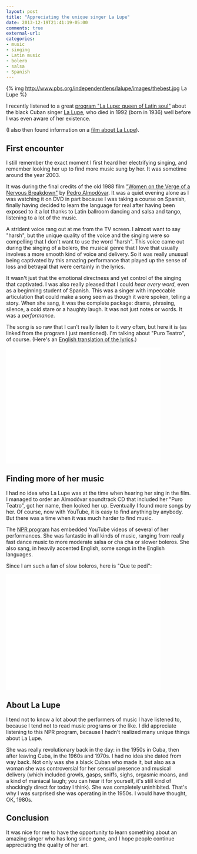 ```yaml
---
layout: post
title: "Appreciating the unique singer La Lupe"
date: 2013-12-19T21:41:19-05:00
comments: true
external-url: 
categories:
- music
- singing
- Latin music
- bolero
- salsa
- Spanish
---
```

{% img http://www.pbs.org/independentlens/lalupe/images/thebest.jpg La Lupe %}

I recently listened to a great [program "La Lupe: queen of Latin soul"](http://www.npr.org/blogs/altlatino/2013/12/19/255282456/la-lupe-queen-of-latin-soul-the-original-alt-latina) about the black Cuban singer [La Lupe](http://en.wikipedia.org/wiki/La_Lupe), who died in 1992 (born in 1936) well before I was even aware of her existence.

(I also then found information on a [film about La Lupe](http://www.pbs.org/independentlens/lalupe/)).

## First encounter

I still remember the exact moment I first heard her electrifying singing, and remember looking her up to find more music sung by her. It was sometime around the year 2003.

It was during the final credits of the old 1988 film ["Women on the Verge of a Nervous Breakdown"](http://en.wikipedia.org/wiki/Women_on_the_Verge_of_a_Nervous_Breakdown) by [Pedro Almodóvar](http://en.wikipedia.org/wiki/Pedro_Almod%C3%B3var). It was a quiet evening alone as I was watching it on DVD in part because I was taking a course on Spanish, finally having decided to learn the language for real after having been exposed to it a lot thanks to Latin ballroom dancing and salsa and tango, listening to a lot of the music.

A strident voice rang out at me from the TV screen. I almost want to say "harsh", but the unique quality of the voice and the singing were so compelling that I don't want to use the word "harsh". This voice came out during the singing of a bolero, the musical genre that I love that usually involves a more smooth kind of voice and delivery. So it was really unusual being captivated by this amazing performance that played up the sense of loss and betrayal that were certainly in the lyrics.

It wasn't just that the emotional directness and yet control of the singing that captivated. I was also really pleased that I could *hear every word*, even as a beginning student of Spanish. This was a singer with impeccable articulation that could make a song seem as though it were spoken, telling a story. When she sang, it was the complete package: drama, phrasing, silence, a cold stare or a haughty laugh. It was not just notes or words. It was a *performance*.

The song is so raw that I can't really listen to it very often, but here it is (as linked from the program I just mentioned). I'm talking about "Puro Teatro", of course. (Here's an [English translation of the lyrics](http://lyricstranslate.com/en/puro-teatro-pure-theater.html).)

<iframe width="420" height="315" src="//www.youtube.com/embed/R-CpdAtgKQY" frameborder="0" allowfullscreen></iframe>

## Finding more of her music

I had no idea who La Lupe was at the time when hearing her sing in the film. I managed to order an Almodóvar soundtrack CD that included her "Puro Teatro", got her name, then looked her up. Eventually I found more songs by her. Of course, now with YouTube, it is easy to find anything by anybody. But there was a time when it was much harder to find music.

The [NPR program](http://www.npr.org/blogs/altlatino/2013/12/19/255282456/la-lupe-queen-of-latin-soul-the-original-alt-latina) has embedded YouTube videos of several of her performances. She was fantastic in all kinds of music, ranging from really fast dance music to more moderate salsa or cha cha or slower boleros. She also sang, in heavily accented English, some songs in the English languages.

Since I am such a fan of slow boleros, here is "Que te pedí":

<iframe width="420" height="315" src="//www.youtube.com/embed/oYmpC8Sz3uY" frameborder="0" allowfullscreen></iframe>

## About La Lupe

I tend not to know a lot about the performers of music I have listened to, because I tend not to read music programs or the like. I did appreciate listening to this NPR program, because I hadn't realized many unique things about La Lupe.

She was really revolutionary back in the day: in the 1950s in Cuba, then after leaving Cuba, in the 1960s and 1970s. I had no idea she dated from way back. Not only was she a black Cuban who made it, but also as a woman she was controversial for her sensual presence and musical delivery (which included growls, gasps, sniffs, sighs, orgasmic moans, and a kind of maniacal laugh; you can hear it for yourself, it's still kind of shockingly direct for today I think). She was completely uninhibited. That's why I was surprised she was operating in the 1950s. I would have thought, OK, 1980s.

## Conclusion

It was nice for me to have the opportunity to learn something about an amazing singer who has long since gone, and I hope people continue appreciating the quality of her art.
